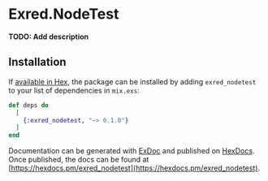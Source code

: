 # Exred.NodeTest

**TODO: Add description**

## Installation

If [available in Hex](https://hex.pm/docs/publish), the package can be installed
by adding `exred_nodetest` to your list of dependencies in `mix.exs`:

```elixir
def deps do
  [
    {:exred_nodetest, "~> 0.1.0"}
  ]
end
```

Documentation can be generated with [ExDoc](https://github.com/elixir-lang/ex_doc)
and published on [HexDocs](https://hexdocs.pm). Once published, the docs can
be found at [https://hexdocs.pm/exred_nodetest](https://hexdocs.pm/exred_nodetest).

